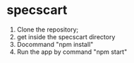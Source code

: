 # specscart

1. Clone the repository;
2. get inside the specscart directory
3. Docommand "npm install"
4. Run the app by command "npm start"
